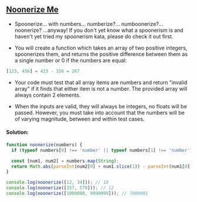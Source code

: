 ## [Noonerize Me](https://www.codewars.com/kata/56dbed3a13c2f61ae3000bcd)


- Spoonerize... with numbers... numberize?... numboonerize?... noonerize? ...anyway! If you don't yet know what a spoonerism is and haven't yet tried my spoonerism kata, please do check it out first.

- You will create a function which takes an array of two positive integers, spoonerizes them, and returns the positive difference between them as a single number or 0 if the numbers are equal:

```js
[123, 456] = 423 - 156 = 267
```
- Your code must test that all array items are numbers and return "invalid array" if it finds that either item is not a number. The provided array will always contain 2 elements.

- When the inputs are valid, they will always be integers, no floats will be passed. However, you must take into account that the numbers will be of varying magnitude, between and within test cases.

#### Solution:

```js
function noonerize(numbers) {
  if (typeof numbers[0] !== 'number' || typeof numbers[1] !== 'number') return "invalid array";

  const [num1, num2] = numbers.map(String);
  return Math.abs(parseInt(num2[0] + num1.slice(1)) - parseInt(num1[0] + num2.slice(1)));
}

console.log(noonerize([12, 34])); // 18
console.log(noonerize([357, 579])); // 12
console.log(noonerize([1000000, 9999999])); // 7000001
```
